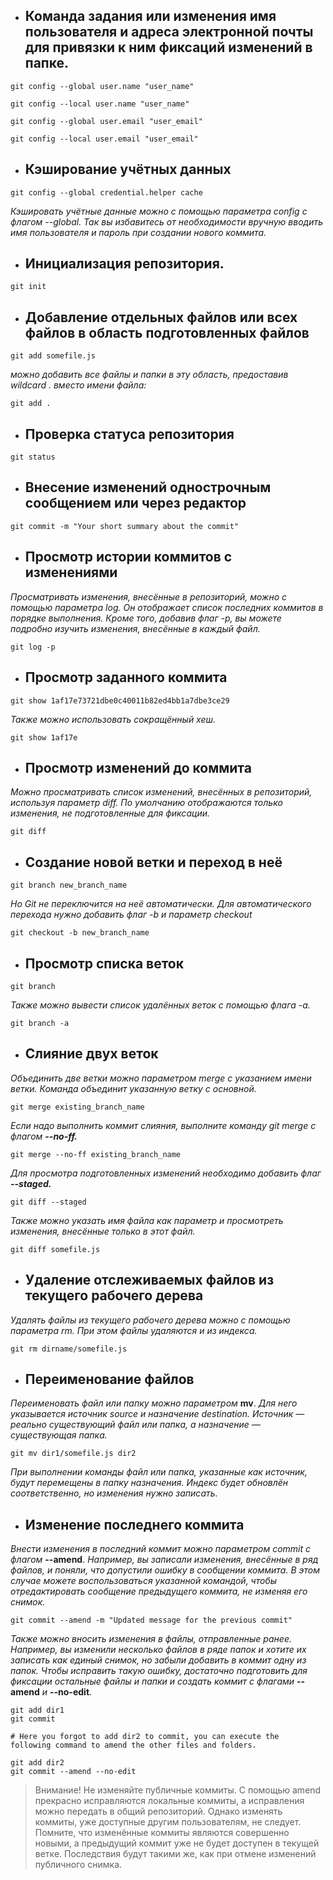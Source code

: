 * ## Команда задания или изменения имя пользователя и адреса электронной почты для привязки к ним фиксаций изменений в папке.
```
git config --global user.name "user_name"

git config --local user.name "user_name"

git config --global user.email "user_email"

git config --local user.email "user_email"
```
* ## Кэширование учётных данных
```
git config --global credential.helper cache
```
*Кэшировать учётные данные можно с помощью параметра config с флагом --global. Так вы избавитесь от необходимости вручную вводить имя пользователя и пароль при создании нового коммита.*

* ## Инициализация репозитория.
```
git init
```
* ## Добавление отдельных файлов или всех файлов в область подготовленных файлов
~~~
git add somefile.js
~~~
*можно добавить все файлы и папки в эту область, предоставив wildcard . вместо имени файла:*
~~~
git add .
~~~
* ## Проверка статуса репозитория
```
git status
```
* ## Внесение изменений однострочным сообщением или через редактор
```
git commit -m "Your short summary about the commit" 
```
* ## Просмотр истории коммитов с изменениями
*Просматривать изменения, внесённые в репозиторий, можно с помощью параметра log. Он отображает список последних коммитов в порядке выполнения. Кроме того, добавив флаг -p, вы можете подробно изучить изменения, внесённые в каждый файл.*
```
git log -p
```
* ## Просмотр заданного коммита
```
git show 1af17e73721dbe0c40011b82ed4bb1a7dbe3ce29
```
*Также можно использовать сокращённый хеш.*
```
git show 1af17e
```
* ## Просмотр изменений до коммита
*Можно просматривать список изменений, внесённых в репозиторий, используя параметр diff. По умолчанию отображаются только изменения, не подготовленные для фиксации.*
```
git diff
```
* ## Создание новой ветки и переход в неё
```
git branch new_branch_name
```
*Но Git не переключится на неё автоматически. Для автоматического перехода нужно добавить флаг -b и параметр checkout*
```
git checkout -b new_branch_name
```
* ## Просмотр списка веток
```
git branch
```
*Также можно вывести список удалённых веток с помощью флага -a.*
```
git branch -a
```
* ## Слияние двух веток
 *Объединить две ветки можно параметром merge с указанием имени ветки. Команда объединит указанную ветку с основной.*
 ```
 git merge existing_branch_name
 ```
 *Если надо выполнить коммит слияния, выполните команду git merge с флагом **--no-ff.***
 ```
 git merge --no-ff existing_branch_name
 ```
*Для просмотра подготовленных изменений необходимо добавить флаг **--staged.***
```
git diff --staged
```
*Также можно указать имя файла как параметр и просмотреть изменения, внесённые только в этот файл.*
```
git diff somefile.js
```
* ## Удаление отслеживаемых файлов из текущего рабочего дерева
*Удалять файлы из текущего рабочего дерева можно с помощью параметра rm. При этом файлы удаляются и из индекса.*
```
git rm dirname/somefile.js
```
* ## Переименование файлов
*Переименовать файл или папку можно параметром* **mv**. *Для него указывается источник source и назначение destination. Источник — реально существующий файл или папка, а назначение — существующая папка.*
```
git mv dir1/somefile.js dir2
```
*При выполнении команды файл или папка, указанные как источник, будут перемещены в папку назначения. Индекс будет обновлён соответственно, но изменения нужно записать.*
* ## Изменение последнего коммита
*Внести изменения в последний коммит можно параметром commit с флагом* __--amend__. *Например, вы записали изменения, внесённые в ряд файлов, и поняли, что допустили ошибку в сообщении коммита. В этом случае можете воспользоваться указанной командой, чтобы отредактировать сообщение предыдущего коммита, не изменяя его снимок.*
```
git commit --amend -m "Updated message for the previous commit"
```
*Также можно вносить изменения в файлы, отправленные ранее. Например, вы изменили несколько файлов в ряде папок и хотите их записать как единый снимок, но забыли добавить в коммит одну из папок. Чтобы исправить такую ошибку, достаточно подготовить для фиксации остальные файлы и папки и создать коммит с флагами* **--amend** *и* **--no-edit**.
```
git add dir1
git commit

# Here you forgot to add dir2 to commit, you can execute the
following command to amend the other files and folders.

git add dir2
git commit --amend --no-edit
```
>Внимание! Не изменяйте публичные коммиты.
С помощью amend прекрасно исправляются локальные коммиты, а исправления можно передать в общий репозиторий. Однако изменять коммиты, уже доступные другим пользователям, не следует. Помните, что изменённые коммиты являются совершенно новыми, а предыдущий коммит уже не будет доступен в текущей ветке. Последствия будут такими же, как при отмене изменений публичного снимка.

